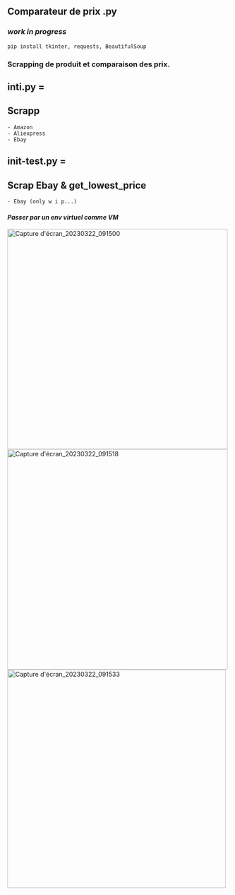 ## Comparateur de prix .py 
### *work in progress*

    pip install tkinter, requests, BeautifulSoup

### Scrapping de produit et comparaison des prix.

## inti.py =
## Scrapp

    - Amazon
    - Aliexpress
    - Ebay

## init-test.py =
## Scrap Ebay & get_lowest_price

    - Ebay (only w i p...)

#### *Passer par un env virtuel comme VM*


<img width="499" alt="Capture d'écran_20230322_091500" src="https://user-images.githubusercontent.com/61543927/226840798-690cbe0c-2c4e-495e-b361-176182685559.png">

<img width="499" alt="Capture d'écran_20230322_091518" src="https://user-images.githubusercontent.com/61543927/226840824-b24281f9-8465-4272-9ddd-d8b14aeae628.png">

<img width="495" alt="Capture d'écran_20230322_091533" src="https://user-images.githubusercontent.com/61543927/226840846-52d4b4d1-e001-415f-92c3-f0032a4190eb.png">

